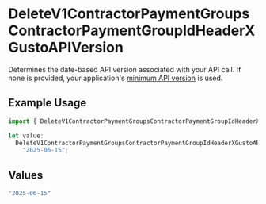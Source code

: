 # DeleteV1ContractorPaymentGroupsContractorPaymentGroupIdHeaderXGustoAPIVersion

Determines the date-based API version associated with your API call. If none is provided, your application's [minimum API version](https://docs.gusto.com/embedded-payroll/docs/api-versioning#minimum-api-version) is used.

## Example Usage

```typescript
import { DeleteV1ContractorPaymentGroupsContractorPaymentGroupIdHeaderXGustoAPIVersion } from "@gusto/embedded-api/models/operations/deletev1contractorpaymentgroupscontractorpaymentgroupid.js";

let value:
  DeleteV1ContractorPaymentGroupsContractorPaymentGroupIdHeaderXGustoAPIVersion =
    "2025-06-15";
```

## Values

```typescript
"2025-06-15"
```